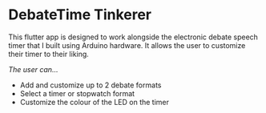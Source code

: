 # DebateTime Tinkerer

This flutter app is designed to work alongside the electronic debate speech timer that I built using Arduino hardware.
 It allows the user to customize their timer to their liking.

*The user can...*
* Add and customize up to 2 debate formats
* Select a timer or stopwatch format
* Customize the colour of the LED on the timer